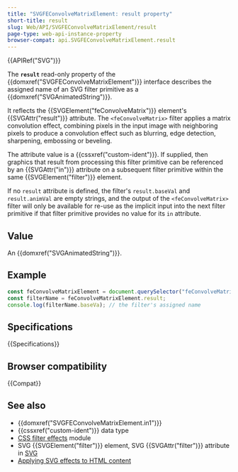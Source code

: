 ```yaml
---
title: "SVGFEConvolveMatrixElement: result property"
short-title: result
slug: Web/API/SVGFEConvolveMatrixElement/result
page-type: web-api-instance-property
browser-compat: api.SVGFEConvolveMatrixElement.result
---
```


{{APIRef("SVG")}}

The **`result`** read-only property of the {{domxref("SVGFEConvolveMatrixElement")}} interface describes the assigned name of an SVG filter primitive as a {{domxref("SVGAnimatedString")}}.

It reflects the {{SVGElement("feConvolveMatrix")}} element's {{SVGAttr("result")}} attribute. The `<feConvolveMatrix>` filter applies a matrix convolution effect, combining pixels in the input image with neighboring pixels to produce a convolution effect such as blurring, edge detection, sharpening, embossing or beveling.

The attribute value is a {{cssxref("custom-ident")}}. If supplied, then graphics that result from processing this filter primitive can be referenced by an {{SVGAttr("in")}} attribute on a subsequent filter primitive within the same {{SVGElement("filter")}} element.

If no `result` attribute is defined, the filter's `result.baseVal` and `result.animVal` are empty strings, and the output of the `<feConvolveMatrix>` filter will only be available for re-use as the implicit input into the next filter primitive if that filter primitive provides no value for its `in` attribute.

## Value

An {{domxref("SVGAnimatedString")}}.

## Example

```js
const feConvolveMatrixElement = document.querySelector("feConvolveMatrix");
const filterName = feConvolveMatrixElement.result;
console.log(filterName.baseVa); // the filter's assigned name
```

## Specifications

{{Specifications}}

## Browser compatibility

{{Compat}}

## See also

- {{domxref("SVGFEConvolveMatrixElement.in1")}}
- {{cssxref("custom-ident")}} data type
- [CSS filter effects](/en-US/docs/Web/CSS/CSS_filter_effects) module
- SVG {{SVGElement("filter")}} element, SVG {{SVGAttr("filter")}} attribute in [SVG](/en-US/docs/Web/SVG)
- [Applying SVG effects to HTML content](/en-US/docs/Web/SVG/Applying_SVG_effects_to_HTML_content)

